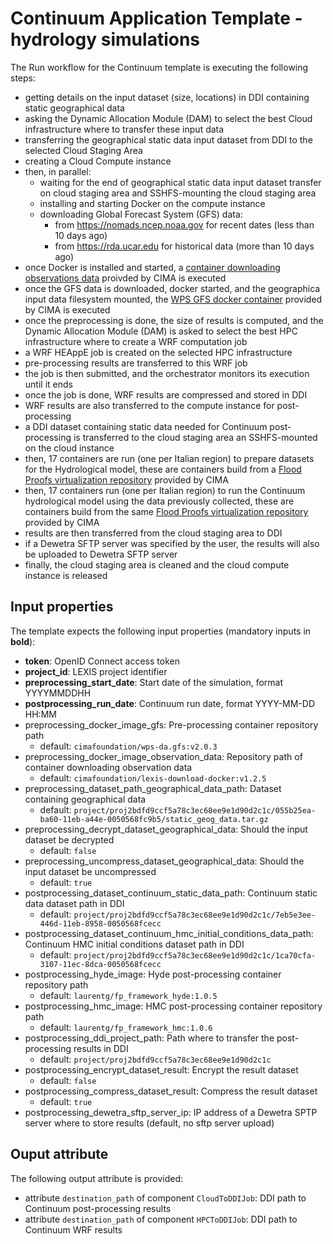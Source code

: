 # Continuum Application Template - hydrology simulations

The Run workflow for the Continuum template is executing the following steps:
* getting details on the input dataset (size, locations) in DDI containing static geographical data
* asking the Dynamic Allocation Module (DAM) to select the best Cloud infrastructure where to transfer these input data
* transferring the geographical static data input dataset from DDI to the selected Cloud Staging Area
* creating a Cloud Compute instance
* then, in parallel:
  * waiting for the end of geographical static data input dataset transfer on cloud staging area and SSHFS-mounting the cloud staging area
  * installing and starting Docker on the compute instance
  * downloading Global Forecast System (GFS) data:
    * from https://nomads.ncep.noaa.gov for recent dates (less than 10 days ago)
    * from https://rda.ucar.edu for historical data (more than 10 days ago)
* once Docker is installed and started, a [container downloading observations data](https://github.com/meteocima/lexis-download-docker) proivded by CIMA is executed
* once the GFS data is downloaded, docker started, and the geographica input data filesystem mounted, the [WPS GFS docker container](https://github.com/meteocima/wps-da.gfs) provided by CIMA is executed
* once the preprocessing is done, the size of results is computed, and the 
Dynamic Allocation Module (DAM) is asked to select the best HPC infrastructure where to create a WRF computation job
* a WRF HEAppE job is created on the selected HPC infrastructure
* pre-processing results are transferred to this WRF job
* the job is then submitted, and the orchestrator monitors its execution until it ends
* once the job is done, WRF results are compressed and stored in DDI
* WRF results are also transferred to the compute instance for post-processing
* a DDI dataset containing static data needed for Continuum post-processing is transferred to the cloud staging area an SSHFS-mounted on the cloud instance
* then, 17 containers are run (one per Italian region) to prepare datasets for the Hydrological model,
these are containers build from a [Flood Proofs virtualization repository](https://github.com/c-hydro/fp-docker) provided by CIMA
* then, 17 containers run (one per Italian region) to run the Continuum hydrological model using the data previously collected,
these are containers build from the same [Flood Proofs virtualization repository](https://github.com/c-hydro/fp-docker) provided by CIMA
* results are then transferred from the cloud staging area to DDI
* if a Dewetra SFTP server was specified by the user, the results will also be uploaded to Dewetra SFTP server
* finally, the cloud staging area is cleaned and the cloud compute instance is released

## Input properties

The template expects the following input properties (mandatory inputs in **bold**):
*  **token**: OpenID Connect access token
* **project_id**: LEXIS project identifier
* **preprocessing_start_date**: Start date of the simulation, format YYYYMMDDHH
* **postprocessing_run_date**: Continuum run date, format YYYY-MM-DD HH:MM
* preprocessing_docker_image_gfs: Pre-processing container repository path
  * default: `cimafoundation/wps-da.gfs:v2.0.3`
* preprocessing_docker_image_observation_data: Repository path of container downloading observation data
  * default: `cimafoundation/lexis-download-docker:v1.2.5`
* preprocessing_dataset_path_geographical_data_path: Dataset containing geographical data
  * default: `project/proj2bdfd9ccf5a78c3ec68ee9e1d90d2c1c/055b25ea-ba60-11eb-a44e-0050568fc9b5/static_geog_data.tar.gz`
* preprocessing_decrypt_dataset_geographical_data: Should the input dataset be decrypted
  * default: `false`
* preprocessing_uncompress_dataset_geographical_data: Should the input dataset be uncompressed
  * default: `true`
* postprocessing_dataset_continuum_static_data_path: Continuum static data dataset path in DDI
  * default: `project/proj2bdfd9ccf5a78c3ec68ee9e1d90d2c1c/7eb5e3ee-446d-11eb-8958-0050568fcecc`
* postprocessing_dataset_continuum_hmc_initial_conditions_data_path: Continuum HMC initial conditions dataset path in DDI
  * default: `project/proj2bdfd9ccf5a78c3ec68ee9e1d90d2c1c/1ca70cfa-3107-11ec-8dca-0050568fcecc`
* postprocessing_hyde_image: Hyde post-processing container repository path 
  * default: `laurentg/fp_framework_hyde:1.0.5`
* postprocessing_hmc_image: HMC post-processing container repository path
  * default: `laurentg/fp_framework_hmc:1.0.6`
* postprocessing_ddi_project_path: Path where to transfer the post-processing results in DDI
  * default: `project/proj2bdfd9ccf5a78c3ec68ee9e1d90d2c1c`
* postprocessing_encrypt_dataset_result: Encrypt the result dataset
  * default: `false`
* postprocessing_compress_dataset_result: Compress the result dataset
  * default: `true`
* postprocessing_dewetra_sftp_server_ip: IP address of a Dewetra SPTP server where to store results (default, no sftp server upload)

## Ouput attribute

The following output attribute is provided:
* attribute `destination_path` of component `CloudToDDIJob`: DDI path to Continuum post-processing results
* attribute `destination_path` of component `HPCToDDIJob`: DDI path to Continuum WRF results
